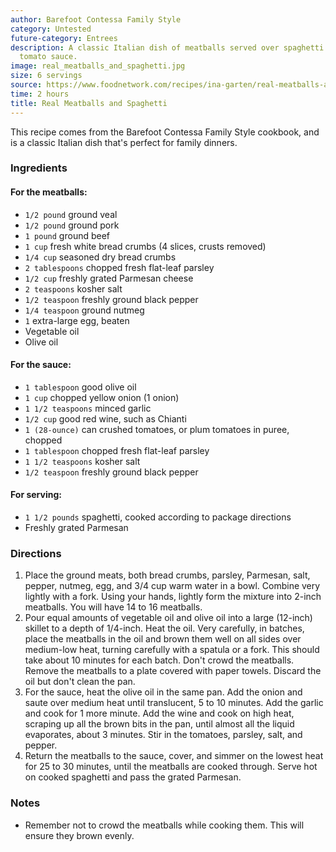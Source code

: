 ```yaml
---
author: Barefoot Contessa Family Style
category: Untested
future-category: Entrees
description: A classic Italian dish of meatballs served over spaghetti with a rich
  tomato sauce.
image: real_meatballs_and_spaghetti.jpg
size: 6 servings
source: https://www.foodnetwork.com/recipes/ina-garten/real-meatballs-and-spaghetti-recipe-1946021
time: 2 hours
title: Real Meatballs and Spaghetti
---
```

This recipe comes from the Barefoot Contessa Family Style cookbook, and is a classic Italian dish that's perfect for family dinners.

### Ingredients

#### For the meatballs:

* `1/2 pound` ground veal
* `1/2 pound` ground pork
* `1 pound` ground beef
* `1 cup` fresh white bread crumbs (4 slices, crusts removed)
* `1/4 cup` seasoned dry bread crumbs
* `2 tablespoons` chopped fresh flat-leaf parsley
* `1/2 cup` freshly grated Parmesan cheese
* `2 teaspoons` kosher salt
* `1/2 teaspoon` freshly ground black pepper
* `1/4 teaspoon` ground nutmeg
* `1` extra-large egg, beaten
* Vegetable oil
* Olive oil

#### For the sauce:

* `1 tablespoon` good olive oil
* `1 cup` chopped yellow onion (1 onion)
* `1 1/2 teaspoons` minced garlic
* `1/2 cup` good red wine, such as Chianti
* `1 (28-ounce)` can crushed tomatoes, or plum tomatoes in puree, chopped
* `1 tablespoon` chopped fresh flat-leaf parsley
* `1 1/2 teaspoons` kosher salt
* `1/2 teaspoon` freshly ground black pepper

#### For serving:

* `1 1/2 pounds` spaghetti, cooked according to package directions
* Freshly grated Parmesan

### Directions

1. Place the ground meats, both bread crumbs, parsley, Parmesan, salt, pepper, nutmeg, egg, and 3/4 cup warm water in a bowl. Combine very lightly with a fork. Using your hands, lightly form the mixture into 2-inch meatballs. You will have 14 to 16 meatballs.
2. Pour equal amounts of vegetable oil and olive oil into a large (12-inch) skillet to a depth of 1/4-inch. Heat the oil. Very carefully, in batches, place the meatballs in the oil and brown them well on all sides over medium-low heat, turning carefully with a spatula or a fork. This should take about 10 minutes for each batch. Don't crowd the meatballs. Remove the meatballs to a plate covered with paper towels. Discard the oil but don't clean the pan.
3. For the sauce, heat the olive oil in the same pan. Add the onion and saute over medium heat until translucent, 5 to 10 minutes. Add the garlic and cook for 1 more minute. Add the wine and cook on high heat, scraping up all the brown bits in the pan, until almost all the liquid evaporates, about 3 minutes. Stir in the tomatoes, parsley, salt, and pepper.
4. Return the meatballs to the sauce, cover, and simmer on the lowest heat for 25 to 30 minutes, until the meatballs are cooked through. Serve hot on cooked spaghetti and pass the grated Parmesan.

### Notes

- Remember not to crowd the meatballs while cooking them. This will ensure they brown evenly.